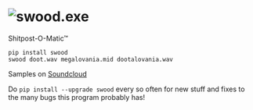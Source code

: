# ![swood.exe](https://raw.githubusercontent.com/milkey-mouse/swood/master/logo.png)

Shitpost-O-Matic™

    pip install swood
    swood doot.wav megalovania.mid dootalovania.wav
    
Samples on [Soundcloud](https://soundcloud.com/silly-stix)

Do `pip install --upgrade swood` every so often for new stuff and fixes to the many bugs this program probably has!
